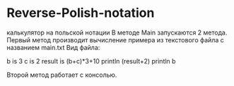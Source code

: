 # Reverse-Polish-notation
калькулятор на польской нотации
В методе Main запускаются 2 метода. Первый метод производит вычисление примера из текстового файла с названием main.txt
Вид файла: 

b is 3
c is 2
result is (b+c)*3+10
println (result+2)
println b

Второй метод работает с консолью.

